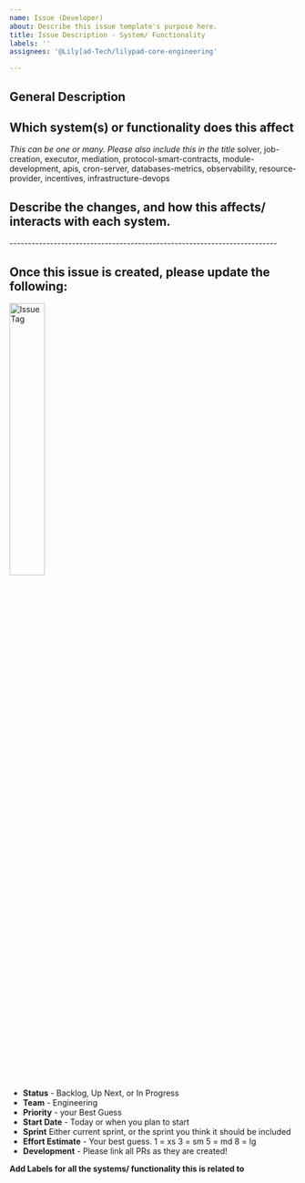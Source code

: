 ```yaml
---
name: Issue (Developer)
about: Describe this issue template's purpose here.
title: Issue Description - System/ Functionality
labels: ''
assignees: '@Lily[ad-Tech/lilypad-core-engineering'

---
```


## General Description

## Which system(s) or functionality does this affect
*This can be one or many. Please also include this in the title*
solver, job-creation, executor, mediation, protocol-smart-contracts, module-development, apis, cron-server, databases-metrics, observability, resource-provider, incentives, infrastructure-devops 

## Describe the changes, and how this affects/ interacts with each system.

<Delete Below> -------------------------------------------------------------------------
## Once this issue is created, please update the following:

<img src="../assets/issue-tags.png" alt="Issue Tag" style="width:auto; height:35%;">

* **Status** - Backlog, Up Next, or In Progress
* **Team** - Engineering
* **Priority** - your Best Guess
* **Start Date** - Today or when you plan to start
* **Sprint** Either current sprint, or the sprint you think it should be included
* **Effort Estimate** - Your best guess. 1 = xs 3 = sm 5 = md 8 = lg 
* **Development** - Please link all PRs as they are created!

 **Add Labels for all the systems/ functionality this is related to**

